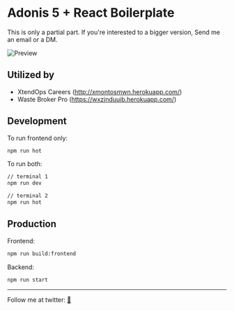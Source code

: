 # Adonis 5 + React Boilerplate

This is only a partial part. If you're interested to a bigger version, Send me an email or a DM.

![Preview](https://i.imgur.com/ZGg93sw.png)

## Utilized by

- XtendOps Careers (http://xmontosmwn.herokuapp.com/)
- Waste Broker Pro (https://wxzjnduuib.herokuapp.com/)

## Development

To run frontend only:

```bash
npm run hot
```

To run both:

```bash
// terminal 1
npm run dev

// terminal 2
npm run hot
```

## Production

Frontend:

```bash
npm run build:frontend
```

Backend:

```bash
npm run start
```

---

Follow me at twitter: [🐔](https://twitter.com/pablongbuhaymo)

